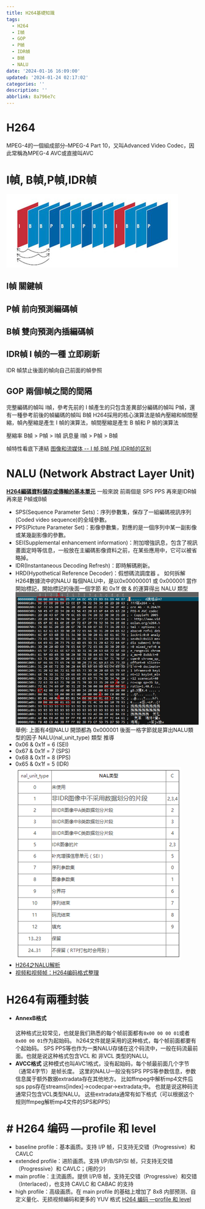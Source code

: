 ```yaml
---
title: H264基礎知識
tags:
  - H264
  - I幀
  - GOP
  - P幀
  - IDR幀
  - B幀
  - NALU
date: '2024-01-16 16:09:00'
updated: '2024-01-24 02:17:02'
categories: ''
description: ''
abbrlink: 8a796e7c
---
```

# H264
MPEG-4的⼀個組成部分–MPEG-4 Part 10，⼜叫Advanced Video Codec，因此常稱為MPEG-4 AVC或直接叫AVC

# I幀, B幀,P幀,IDR幀
![](/images/20240116150548.png)

## I幀 關鍵幀 
## P幀 前向預測編碼幀
## B幀 雙向預測內插編碼幀
## IDR幀  I 幀的一種 立即刷新
IDR 幀禁止後面的幀向自己前面的幀參照
 <!-- more -->
 ## GOP 兩個I幀之間的間隔

完整編碼的幀叫 I幀，參考先前的 I 幀產生的只包含差異部分編碼的幀叫 P幀，還有一種參考前後的幀編碼的幀叫 B幀
H264採用的核心演算法是幀內壓縮和幀間壓縮，幀內壓縮是產生 I 幀的演算法，幀間壓縮是產生 B 幀和 P 幀的演算法

壓縮率 B幀 > P幀 > I幀
訊息量 I幀 > P幀 > B幀

幀特性看底下連結
[图像和流媒体 -- I 帧,B帧,P帧,IDR帧的区别](https://blog.csdn.net/qq_29350001/article/details/73770702)

# NALU (Network Abstract Layer Unit)
<u>**H264編碼資料儲存或傳輸的基本單元**</u>
 一般來說 前兩個是 SPS PPS 再來是IDR幀 再來是 P幀或B幀
 - SPS(Sequence Parameter Sets)：序列參數集，保存了一組編碼視訊序列(Coded video sequence)的全域參數。 
 - PPS(Picture Parameter Set)：影像參數集，對應的是一個序列中某一副影像或某幾副影像的參數。 
 - SEI(Supplemental enhancement information)：附加增強訊息，包含了視訊畫面定時等信息，一般放在主編碼影像資料之前，在某些應用中，它可以被省略掉。
 - IDR(Instantaneous Decoding Refresh)：即時解碼刷新。
 - HRD(Hypothetical Reference Decoder)：假想碼流調度器
 。
如何拆解H264數據流中的NALU
每個NALU中，是以0x00000001 或 0x000001 當作開始標記，開始標記的後面一個字節 和 0x1f 做 & 的運算得出 NALU 類型
![](/images/20240116154054.png)
舉例: 上面有4個NALU 開頭都為 0x000001 後面一格字節就是算出NALU類型的因子
NALU(nal_unit_type) 類型 推導
- 0x06 & 0x1f = 6 (SEI)
- 0x67 & 0x1f = 7 (SPS)
- 0x68 & 0x1f = 8 (PPS)
- 0x65 & 0x1f = 5 (IDR)
![](/images/20240116154827.png)
- [H264之NALU解析](https://zhuanlan.zhihu.com/p/409527359)
- [视频和视频帧：H264编码格式整理](https://zhuanlan.zhihu.com/p/71928833)


# H264有兩種封裝
- #### AnnexB格式
	这种格式比较常见，也就是我们熟悉的每个帧前面都有`0x00 00 00 01`或者`0x00 00 01`作为起始码。
	h264文件就是采用的这种格式，每个帧前面都要有个起始码。
	SPS PPS等也作为一类NALU存储在这个码流中，一般在码流最前面。也就是说这种格式包含VCL 和 非VCL 类型的NALU。 
- **AVCC格式**
	这种模式也叫AVC1格式，没有起始码，每个帧最前面几个字节（通常4字节）是帧长度。
	这里的NALU一般没有SPS PPS等参数信息，参数信息属于额外数据extradata存在其他地方。
	比如ffmpeg中解析mp4文件后sps pps存在streams[index]->codecpar->extradata;中。
	也就是说这种码流通常只包含VCL类型NALU。
	这些extradata通常有如下格式（可以根据这个规则ffmpeg解析mp4文件的SPS和PPS）

# # H264 编码 —profile 和 level
- baseline profile：基本画质。支持 I/P 帧，只支持无交错（Progressive）和 CAVLC
- extended profile：进阶画质。支持 I/P/B/SP/SI 帧，只支持无交错（Progressive）和 CAVLC；(用的少)
- main profile：主流画质。提供 I/P/B 帧，支持无交错（Progressive）和交错（Interlaced），也支持 CAVLC 和 CABAC 的支持
- high profile：高级画质。在 main profile 的基础上增加了 8x8 内部预测、自定义量化、无损视频编码和更多的 YUV 格式
[H264 编码 —profile 和 level](https://winddoing.github.io/post/e114a1a8.html)
